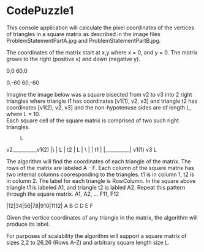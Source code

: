 # CodePuzzle1
This console application will calculate the pixel coordinates of the vertices of triangles in a square matrix as described in the image files 
ProblemStatementPartA.jpg and ProblemStatementPartB.jpg.

The coordinates of the matrix start at x,y where x = 0, and y = 0.  The matrix grows to the right (positive x) and down (negative y).

0,0            60,0





0,-60          60,-60

Imagine the image below was a square bisected from v2 to v3 into 2 right triangles where triangle t1 has coordinates [v1(1), v2, v3] and triangle t2
has coordinates [v1(2), v2, v3]  and the non-hypotenuse sides are of length L, where L = 10.  
Each square cell of the square matrix is comprised of two such right triangles.

         L
   v2__________v1(2)
   |\          |
 L |       t2  |  L
   |     \     |
   |  t1       |
   |__________\|
  v1(1)        v3
         L

The algorithm will find the coordinates of each triangle of the matrix.  The rows of the matrix are labeled A - F.  Each column of the square matrix has two 
internal columns cooresponding to the triangles.  t1 is in column 1, t2 is in column 2.  The label for each triangle is  RowColumn.  In the square above 
triangle t1 is labeled A1, and triangle t2 is labled A2.  Repeat this pattern through the square matrix. A1, A2, ... F11, F12

|12|34|56|78|910|1112|
A
B
C
D
E
F

Given the vertice coordinates of any triangle in the matrix, the algorithm will produce its label.

For purposes of scalability the algorithm will support a square matrix of sizes 2,2 to 26,26  (Rows A-Z) and arbitrary square length size L.
